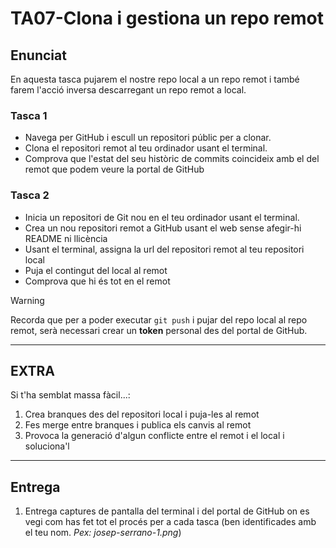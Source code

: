 # TA07-Clona i gestiona un repo remot

## Enunciat
En aquesta tasca pujarem el nostre repo local a un repo remot i també farem l'acció inversa descarregant un repo remot a local.

### Tasca 1
- Navega per GitHub i escull un repositori públic per a clonar.
- Clona el repositori remot al teu ordinador usant el terminal.
- Comprova que l'estat del seu històric de commits coincideix amb el del remot que podem veure la portal de GitHub

### Tasca 2
- Inicia un repositori de Git nou en el teu ordinador usant el terminal.
- Crea un nou repositori remot a GitHub usant el web sense afegir-hi README ni llicència
- Usant el terminal, assigna la url del repositori remot al teu repositori local
- Puja el contingut del local al remot
- Comprova que hi és tot en el remot

>[!WARNING]
>Recorda que per a poder executar `git push` i pujar del repo local al repo remot, serà necessari crear un **token** personal des del portal de GitHub. 

---
## EXTRA
Si t'ha semblat massa fàcil...:
1. Crea branques des del repositori local i puja-les al remot
2. Fes merge entre branques i publica els canvis al remot
3. Provoca la generació d'algun conflicte entre el remot i el local i soluciona'l


---
## Entrega
1. Entrega captures de pantalla del terminal i del portal de GitHub on es vegi com has fet tot el procés per a cada tasca (ben identificades amb el teu nom. *Pex: josep-serrano-1.png*)